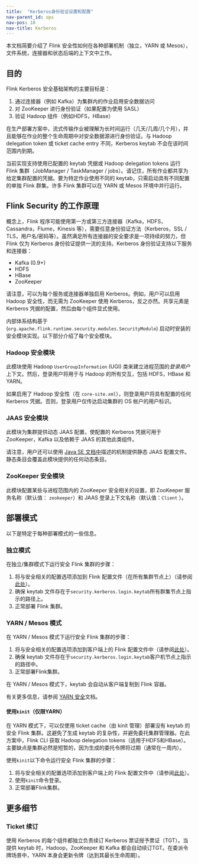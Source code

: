 ```yaml
---
title:  "Kerberos身份验证设置和配置"
nav-parent_id: ops
nav-pos: 10
nav-title: Kerberos
---
```

<!--
Licensed to the Apache Software Foundation (ASF) under one
or more contributor license agreements.  See the NOTICE file
distributed with this work for additional information
regarding copyright ownership.  The ASF licenses this file
to you under the Apache License, Version 2.0 (the
"License"); you may not use this file except in compliance
with the License.  You may obtain a copy of the License at

  http://www.apache.org/licenses/LICENSE-2.0

Unless required by applicable law or agreed to in writing,
software distributed under the License is distributed on an
"AS IS" BASIS, WITHOUT WARRANTIES OR CONDITIONS OF ANY
KIND, either express or implied.  See the License for the
specific language governing permissions and limitations
under the License.
-->

本文档简要介绍了 Flink 安全性如何在各种部署机制（独立，YARN 或 Mesos），文件系统，连接器和状态后端的上下文中工作。

## 目的

Flink Kerberos 安全基础架构的主要目标是：

1. 通过连接器（例如 Kafka）为集群内的作业启用安全数据访问
2. 对 ZooKeeper 进行身份验证（如果配置为使用 SASL）
3. 验证 Hadoop 组件（例如HDFS，HBase）

在生产部署方案中，流式传输作业被理解为长时间运行（几天/几周/几个月），并且能够在作业的整个生命周期中对安全数据源进行身份验证。与 Hadoop delegation token 或 ticket cache entry 不同，Kerberos keytab 不会在该时间范围内到期。

当前实现支持使用已配置的 keytab 凭据或 Hadoop delegation tokens 运行 Flink 集群（JobManager / TaskManager / jobs）。请记住，所有作业都共享为给定集群配置的凭据。要为特定作业使用不同的 keytab，只需启动具有不同配置的单独 Flink 群集。许多 Flink 集群可以在 YARN 或 Mesos 环境中并行运行。

## Flink Security 的工作原理
概念上，Flink 程序可能使用第一方或第三方连接器（Kafka，HDFS，Cassandra，Flume，Kinesis 等），需要任意身份验证方法（Kerberos，SSL / TLS，用户名/密码等）。虽然满足所有连接器的安全要求是一项持续的努力，但 Flink 仅为 Kerberos 身份验证提供一流的支持。Kerberos 身份验证支持以下服务和连接器：

- Kafka (0.9+)
- HDFS
- HBase
- ZooKeeper

请注意，可以为每个服务或连接器单独启用 Kerberos。例如，用户可以启用 Hadoop 安全性，而无需为 ZooKeeper 使用 Kerberos，反之亦然。共享元素是 Kerberos 凭据的配置，然后由每个组件显式使用。

内部体系结构基于 (`org.apache.flink.runtime.security.modules.SecurityModule`) 启动时安装的安全模块实现。以下部分介绍了每个安全模块。

### Hadoop 安全模块
此模块使用 Hadoop `UserGroupInformation` (UGI) 类来建立进程范围的*登录用户*上下文。然后，登录用户将用于与 Hadoop 的所有交互，包括 HDFS，HBase 和 YARN。

如果启用了 Hadoop 安全性（在 `core-site.xml`），则登录用户将具有配置的任何 Kerberos 凭据。否则，登录用户仅传达启动集群的 OS 帐户的用户标识。

### JAAS 安全模块
此模块为集群提供动态 JAAS 配置，使配置的 Kerberos 凭据可用于 ZooKeeper，Kafka 以及依赖于 JAAS 的其他此类组件。

请注意，用户还可以使用 [Java SE 文档中](http://docs.oracle.com/javase/7/docs/technotes/guides/security/jgss/tutorials/LoginConfigFile.html)描述的机制提供静态 JAAS 配置文件。静态条目会覆盖此模块提供的任何动态条目。

### ZooKeeper 安全模块
此模块配置某些与进程范围内的 ZooKeeper 安全相关的设置，即 ZooKeeper 服务名称（默认值： `zookeeper`）和 JAAS 登录上下文名称（默认值：`Client` ）。

## 部署模式
以下是特定于每种部署模式的一些信息。

### 独立模式

在独立/集群模式下运行安全 Flink 集群的步骤：

1. 将与安全相关的配置选项添加到 Flink 配置文件（在所有集群节点上）（请参阅[此处](https://ci.apache.org/projects/flink/flink-docs-release-1.6/ops/config.html#kerberos-based-security)）。
2. 确保 keytab 文件存在于`security.kerberos.login.keytab`所有群集节点上指示的路径上。
3. 正常部署 Flink 集群。

### YARN / Mesos 模式

在 YARN / Mesos 模式下运行安全 Flink 集群的步骤：

1. 将与安全相关的配置选项添加到客户端上的 Flink 配置文件中（请参阅[此处](https://ci.apache.org/projects/flink/flink-docs-release-1.6/ops/config.html#kerberos-based-security)）。
2. 确保 keytab 文件存在于`security.kerberos.login.keytab`客户机节点上指示的路径中。
3. 正常部署Flink集群。

在 YARN / Mesos 模式下，keytab 会自动从客户端复制到 Flink 容器。

有关更多信息，请参阅 [YARN 安全](https://github.com/apache/hadoop/blob/trunk/hadoop-yarn-project/hadoop-yarn/hadoop-yarn-site/src/site/markdown/YarnApplicationSecurity.md)文档。

#### 使用`kinit`（仅限YARN）

在 YARN 模式下，可以仅使用 ticket cache（由 kinit 管理）部署没有 keytab 的安全 Flink 集群。这避免了生成 keytab 的复杂性，并避免委托集群管理器。在此方案中，Flink CLI 获取 Hadoop delegation tokens（适用于HDFS和HBase）。主要缺点是集群必然是短暂的，因为生成的委托令牌将过期（通常在一周内）。

使用`kinit`以下命令运行安全 Flink 集群的步骤：

1. 将与安全相关的配置选项添加到客户端上的 Flink 配置文件中（请参阅[此处](https://ci.apache.org/projects/flink/flink-docs-release-1.6/ops/config.html#kerberos-based-security)）。
2. 使用`kinit`命令登录。
3. 正常部署Flink集群。

## 更多细节

### Ticket 续订

使用 Kerberos 的每个组件都独立负责续订 Kerberos 票证授予票证（TGT）。当提供 keytab 时，Hadoop，ZooKeeper 和 Kafka 都会自动续订TGT。在委派令牌场景中，YARN 本身会更新令牌（达到其最长生命周期）。



